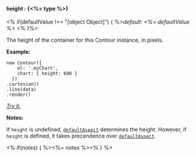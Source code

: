 #### **height** : {<%= type %>}

<% if(defaultValue !== "[object Object]") { %>*default: <%= defaultValue %>* <% }%>

The height of the container for this Contour instance, in pixels. 

**Example:**

    new Contour({
        el: '.myChart',
        chart: { height: 600 }
      })
    .cartesian()
    .line(data)
    .render()

*[Try it.](<%= jsFiddleLink %>)*

**Notes:**

If `height` is undefined, [`defaultAspect`](#config_config.chart.defaultAspect) determines the height. However, if `height` is defined, it takes precendence over [`defaultAspect`](#config_config.chart.defaultAspect).

<% if(notes) { %><%= notes %><% } %>

